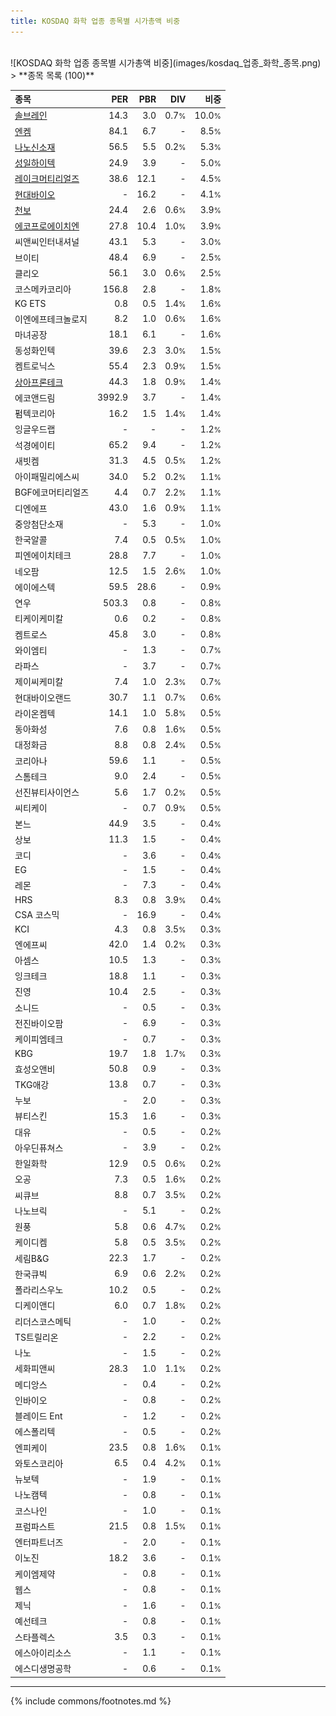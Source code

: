 ```yaml
---
title: KOSDAQ 화학 업종 종목별 시가총액 비중
---
```

<br>
![KOSDAQ 화학 업종 종목별 시가총액 비중](images/kosdaq_업종_화학_종목.png)
<br>
> **종목 목록 (100)**<a id="list"></a>

| **종목** | **PER** | **PBR** | **DIV** | **비중** |
| :------- | ------: | ------: | ------: | -------: |
| [솔브레인](/357780/) | 14.3 | 3.0 | 0.7<small>%</small> | 10.0<small>%</small> |
| [엔켐](/348370/) | 84.1 | 6.7 | - | 8.5<small>%</small> |
| [나노신소재](/121600/) | 56.5 | 5.5 | 0.2<small>%</small> | 5.3<small>%</small> |
| [성일하이텍](/365340/) | 24.9 | 3.9 | - | 5.0<small>%</small> |
| [레이크머티리얼즈](/281740/) | 38.6 | 12.1 | - | 4.5<small>%</small> |
| [현대바이오](/048410/) | - | 16.2 | - | 4.1<small>%</small> |
| [천보](/278280/) | 24.4 | 2.6 | 0.6<small>%</small> | 3.9<small>%</small> |
| [에코프로에이치엔](/383310/) | 27.8 | 10.4 | 1.0<small>%</small> | 3.9<small>%</small> |
| 씨앤씨인터내셔널 | 43.1 | 5.3 | - | 3.0<small>%</small> |
| 브이티 | 48.4 | 6.9 | - | 2.5<small>%</small> |
| 클리오 | 56.1 | 3.0 | 0.6<small>%</small> | 2.5<small>%</small> |
| 코스메카코리아 | 156.8 | 2.8 | - | 1.8<small>%</small> |
| KG ETS | 0.8 | 0.5 | 1.4<small>%</small> | 1.6<small>%</small> |
| 이엔에프테크놀로지 | 8.2 | 1.0 | 0.6<small>%</small> | 1.6<small>%</small> |
| 마녀공장 | 18.1 | 6.1 | - | 1.6<small>%</small> |
| 동성화인텍 | 39.6 | 2.3 | 3.0<small>%</small> | 1.5<small>%</small> |
| 켐트로닉스 | 55.4 | 2.3 | 0.9<small>%</small> | 1.5<small>%</small> |
| [상아프론테크](/089980/) | 44.3 | 1.8 | 0.9<small>%</small> | 1.4<small>%</small> |
| 에코앤드림 | 3992.9 | 3.7 | - | 1.4<small>%</small> |
| 펌텍코리아 | 16.2 | 1.5 | 1.4<small>%</small> | 1.4<small>%</small> |
| 잉글우드랩 | - | - | - | 1.2<small>%</small> |
| 석경에이티 | 65.2 | 9.4 | - | 1.2<small>%</small> |
| 새빗켐 | 31.3 | 4.5 | 0.5<small>%</small> | 1.2<small>%</small> |
| 아이패밀리에스씨 | 34.0 | 5.2 | 0.2<small>%</small> | 1.1<small>%</small> |
| BGF에코머티리얼즈 | 4.4 | 0.7 | 2.2<small>%</small> | 1.1<small>%</small> |
| 디엔에프 | 43.0 | 1.6 | 0.9<small>%</small> | 1.1<small>%</small> |
| 중앙첨단소재 | - | 5.3 | - | 1.0<small>%</small> |
| 한국알콜 | 7.4 | 0.5 | 0.5<small>%</small> | 1.0<small>%</small> |
| 피엔에이치테크 | 28.8 | 7.7 | - | 1.0<small>%</small> |
| 네오팜 | 12.5 | 1.5 | 2.6<small>%</small> | 1.0<small>%</small> |
| 에이에스텍 | 59.5 | 28.6 | - | 0.9<small>%</small> |
| 연우 | 503.3 | 0.8 | - | 0.8<small>%</small> |
| 티케이케미칼 | 0.6 | 0.2 | - | 0.8<small>%</small> |
| 켐트로스 | 45.8 | 3.0 | - | 0.8<small>%</small> |
| 와이엠티 | - | 1.3 | - | 0.7<small>%</small> |
| 라파스 | - | 3.7 | - | 0.7<small>%</small> |
| 제이씨케미칼 | 7.4 | 1.0 | 2.3<small>%</small> | 0.7<small>%</small> |
| 현대바이오랜드 | 30.7 | 1.1 | 0.7<small>%</small> | 0.6<small>%</small> |
| 라이온켐텍 | 14.1 | 1.0 | 5.8<small>%</small> | 0.5<small>%</small> |
| 동아화성 | 7.6 | 0.8 | 1.6<small>%</small> | 0.5<small>%</small> |
| 대정화금 | 8.8 | 0.8 | 2.4<small>%</small> | 0.5<small>%</small> |
| 코리아나 | 59.6 | 1.1 | - | 0.5<small>%</small> |
| 스톰테크 | 9.0 | 2.4 | - | 0.5<small>%</small> |
| 선진뷰티사이언스 | 5.6 | 1.7 | 0.2<small>%</small> | 0.5<small>%</small> |
| 씨티케이 | - | 0.7 | 0.9<small>%</small> | 0.5<small>%</small> |
| 본느 | 44.9 | 3.5 | - | 0.4<small>%</small> |
| 상보 | 11.3 | 1.5 | - | 0.4<small>%</small> |
| 코디 | - | 3.6 | - | 0.4<small>%</small> |
| EG | - | 1.5 | - | 0.4<small>%</small> |
| 레몬 | - | 7.3 | - | 0.4<small>%</small> |
| HRS | 8.3 | 0.8 | 3.9<small>%</small> | 0.4<small>%</small> |
| CSA 코스믹 | - | 16.9 | - | 0.4<small>%</small> |
| KCI | 4.3 | 0.8 | 3.5<small>%</small> | 0.3<small>%</small> |
| 엔에프씨 | 42.0 | 1.4 | 0.2<small>%</small> | 0.3<small>%</small> |
| 아셈스 | 10.5 | 1.3 | - | 0.3<small>%</small> |
| 잉크테크 | 18.8 | 1.1 | - | 0.3<small>%</small> |
| 진영 | 10.4 | 2.5 | - | 0.3<small>%</small> |
| 소니드 | - | 0.5 | - | 0.3<small>%</small> |
| 전진바이오팜 | - | 6.9 | - | 0.3<small>%</small> |
| 케이피엠테크 | - | 0.7 | - | 0.3<small>%</small> |
| KBG | 19.7 | 1.8 | 1.7<small>%</small> | 0.3<small>%</small> |
| 효성오앤비 | 50.8 | 0.9 | - | 0.3<small>%</small> |
| TKG애강 | 13.8 | 0.7 | - | 0.3<small>%</small> |
| 누보 | - | 2.0 | - | 0.3<small>%</small> |
| 뷰티스킨 | 15.3 | 1.6 | - | 0.3<small>%</small> |
| 대유 | - | 0.5 | - | 0.2<small>%</small> |
| 아우딘퓨쳐스 | - | 3.9 | - | 0.2<small>%</small> |
| 한일화학 | 12.9 | 0.5 | 0.6<small>%</small> | 0.2<small>%</small> |
| 오공 | 7.3 | 0.5 | 1.6<small>%</small> | 0.2<small>%</small> |
| 씨큐브 | 8.8 | 0.7 | 3.5<small>%</small> | 0.2<small>%</small> |
| 나노브릭 | - | 5.1 | - | 0.2<small>%</small> |
| 원풍 | 5.8 | 0.6 | 4.7<small>%</small> | 0.2<small>%</small> |
| 케이디켐 | 5.8 | 0.5 | 3.5<small>%</small> | 0.2<small>%</small> |
| 세림B&G | 22.3 | 1.7 | - | 0.2<small>%</small> |
| 한국큐빅 | 6.9 | 0.6 | 2.2<small>%</small> | 0.2<small>%</small> |
| 폴라리스우노 | 10.2 | 0.5 | - | 0.2<small>%</small> |
| 디케이앤디 | 6.0 | 0.7 | 1.8<small>%</small> | 0.2<small>%</small> |
| 리더스코스메틱 | - | 1.0 | - | 0.2<small>%</small> |
| TS트릴리온 | - | 2.2 | - | 0.2<small>%</small> |
| 나노 | - | 1.5 | - | 0.2<small>%</small> |
| 세화피앤씨 | 28.3 | 1.0 | 1.1<small>%</small> | 0.2<small>%</small> |
| 메디앙스 | - | 0.4 | - | 0.2<small>%</small> |
| 인바이오 | - | 0.8 | - | 0.2<small>%</small> |
| 블레이드 Ent | - | 1.2 | - | 0.2<small>%</small> |
| 에스폴리텍 | - | 0.5 | - | 0.2<small>%</small> |
| 엔피케이 | 23.5 | 0.8 | 1.6<small>%</small> | 0.1<small>%</small> |
| 와토스코리아 | 6.5 | 0.4 | 4.2<small>%</small> | 0.1<small>%</small> |
| 뉴보텍 | - | 1.9 | - | 0.1<small>%</small> |
| 나노캠텍 | - | 0.8 | - | 0.1<small>%</small> |
| 코스나인 | - | 1.0 | - | 0.1<small>%</small> |
| 프럼파스트 | 21.5 | 0.8 | 1.5<small>%</small> | 0.1<small>%</small> |
| 엔터파트너즈 | - | 2.0 | - | 0.1<small>%</small> |
| 이노진 | 18.2 | 3.6 | - | 0.1<small>%</small> |
| 케이엠제약 | - | 0.8 | - | 0.1<small>%</small> |
| 웹스 | - | 0.8 | - | 0.1<small>%</small> |
| 제닉 | - | 1.6 | - | 0.1<small>%</small> |
| 예선테크 | - | 0.8 | - | 0.1<small>%</small> |
| 스타플렉스 | 3.5 | 0.3 | - | 0.1<small>%</small> |
| 에스아이리소스 | - | 1.1 | - | 0.1<small>%</small> |
| 에스디생명공학 | - | 0.6 | - | 0.1<small>%</small> |

---
{% include commons/footnotes.md %}